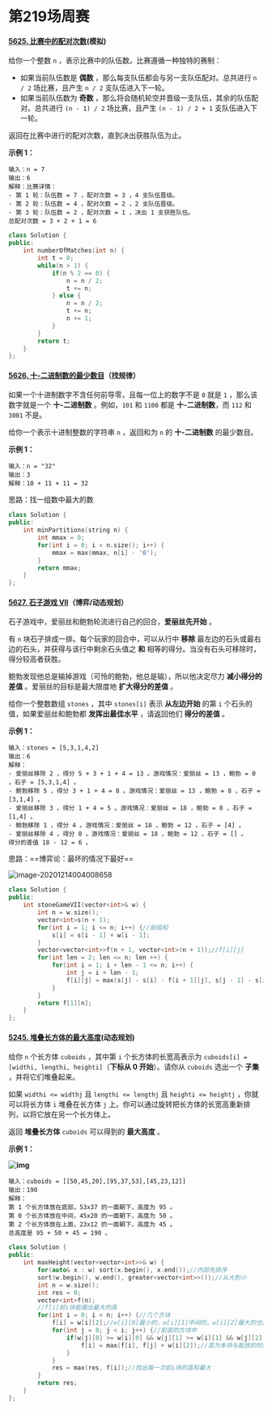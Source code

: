 # 第219场周赛

#### [5625. 比赛中的配对次数](https://leetcode-cn.com/problems/count-of-matches-in-tournament/)(模拟)

给你一个整数 `n` ，表示比赛中的队伍数。比赛遵循一种独特的赛制：

- 如果当前队伍数是 **偶数** ，那么每支队伍都会与另一支队伍配对。总共进行 `n / 2` 场比赛，且产生 `n / 2` 支队伍进入下一轮。
- 如果当前队伍数为 **奇数** ，那么将会随机轮空并晋级一支队伍，其余的队伍配对。总共进行 `(n - 1) / 2` 场比赛，且产生 `(n - 1) / 2 + 1` 支队伍进入下一轮。

返回在比赛中进行的配对次数，直到决出获胜队伍为止。

 

**示例 1：**

```
输入：n = 7
输出：6
解释：比赛详情：
- 第 1 轮：队伍数 = 7 ，配对次数 = 3 ，4 支队伍晋级。
- 第 2 轮：队伍数 = 4 ，配对次数 = 2 ，2 支队伍晋级。
- 第 3 轮：队伍数 = 2 ，配对次数 = 1 ，决出 1 支获胜队伍。
总配对次数 = 3 + 2 + 1 = 6
```

```cpp
class Solution {
public:
    int numberOfMatches(int n) {
        int t = 0;
        while(n > 1) {
            if(n % 2 == 0) {
                n = n / 2;
                t += n;
            } else {
                n = n / 2;
                t += n;
                n += 1;
            }
        }
        return t;
    }
};
```

#### [5626. 十-二进制数的最少数目](https://leetcode-cn.com/problems/partitioning-into-minimum-number-of-deci-binary-numbers/)（找规律）

如果一个十进制数字不含任何前导零，且每一位上的数字不是 `0` 就是 `1` ，那么该数字就是一个 **十-二进制数** 。例如，`101` 和 `1100` 都是 **十-二进制数**，而 `112` 和 `3001` 不是。

给你一个表示十进制整数的字符串 `n` ，返回和为 `n` 的 **十-二进制数** 的最少数目。

**示例 1：**

```
输入：n = "32"
输出：3
解释：10 + 11 + 11 = 32
```

思路：找一组数中最大的数

```cpp
class Solution {
public:
    int minPartitions(string n) {
        int mmax = 0;
        for(int i = 0; i < n.size(); i++) {
            mmax = max(mmax, n[i] - '0');
        }
        return mmax;
    }
};
```

#### [5627. 石子游戏 VII](https://leetcode-cn.com/problems/stone-game-vii/)（博弈/动态规划）

石子游戏中，爱丽丝和鲍勃轮流进行自己的回合，**爱丽丝先开始** 。

有 `n` 块石子排成一排。每个玩家的回合中，可以从行中 **移除** 最左边的石头或最右边的石头，并获得与该行中剩余石头值之 **和** 相等的得分。当没有石头可移除时，得分较高者获胜。

鲍勃发现他总是输掉游戏（可怜的鲍勃，他总是输），所以他决定尽力 **减小得分的差值** 。爱丽丝的目标是最大限度地 **扩大得分的差值** 。

给你一个整数数组 `stones` ，其中 `stones[i]` 表示 **从左边开始** 的第 `i` 个石头的值，如果爱丽丝和鲍勃都 **发挥出最佳水平** ，请返回他们 **得分的差值** 。

**示例 1：**

```
输入：stones = [5,3,1,4,2]
输出：6
解释：
- 爱丽丝移除 2 ，得分 5 + 3 + 1 + 4 = 13 。游戏情况：爱丽丝 = 13 ，鲍勃 = 0 ，石子 = [5,3,1,4] 。
- 鲍勃移除 5 ，得分 3 + 1 + 4 = 8 。游戏情况：爱丽丝 = 13 ，鲍勃 = 8 ，石子 = [3,1,4] 。
- 爱丽丝移除 3 ，得分 1 + 4 = 5 。游戏情况：爱丽丝 = 18 ，鲍勃 = 8 ，石子 = [1,4] 。
- 鲍勃移除 1 ，得分 4 。游戏情况：爱丽丝 = 18 ，鲍勃 = 12 ，石子 = [4] 。
- 爱丽丝移除 4 ，得分 0 。游戏情况：爱丽丝 = 18 ，鲍勃 = 12 ，石子 = [] 。
得分的差值 18 - 12 = 6 。
```

思路：==博弈论：最坏的情况下最好==

![image-20201214004008658](http://test-fangsong-imgsubmit.oss-cn-beijing.aliyuncs.com/img/image-20201214004008658.png)

```cpp
class Solution {
public:
    int stoneGameVII(vector<int>& w) {
        int n = w.size();
        vector<int>s(n + 1);
        for(int i = 1; i <= n; i++) {//前缀和
            s[i] = s[i - 1] + w[i - 1];
        }
        vector<vector<int>>f(n + 1, vector<int>(n + 1));//f[i][j]
        for(int len = 2; len <= n; len ++) {
            for(int i = 1; i + len - 1 <= n; i++) {
                int j = i + len - 1;
                f[i][j] = max(s[j] - s[i] - f[i + 1][j], s[j - 1] - s[i - 1] - f[i][j - 1]);
            }
        }
        return f[1][n];
    }
};
```

#### [5245. 堆叠长方体的最大高度](https://leetcode-cn.com/problems/maximum-height-by-stacking-cuboids/)(动态规划)

给你 `n` 个长方体 `cuboids` ，其中第 `i` 个长方体的长宽高表示为 `cuboids[i] = [widthi, lengthi, heighti]`（**下标从 0 开始**）。请你从 `cuboids` 选出一个 **子集** ，并将它们堆叠起来。

如果 `widthi <= widthj` 且 `lengthi <= lengthj` 且 `heighti <= heightj` ，你就可以将长方体 `i` 堆叠在长方体 `j` 上。你可以通过旋转把长方体的长宽高重新排列，以将它放在另一个长方体上。

返回 **堆叠长方体** `cuboids` 可以得到的 **最大高度** 。

 

**示例 1：**

**![img](http://test-fangsong-imgsubmit.oss-cn-beijing.aliyuncs.com/img/image.jpg)**

```
输入：cuboids = [[50,45,20],[95,37,53],[45,23,12]]
输出：190
解释：
第 1 个长方体放在底部，53x37 的一面朝下，高度为 95 。
第 0 个长方体放在中间，45x20 的一面朝下，高度为 50 。
第 2 个长方体放在上面，23x12 的一面朝下，高度为 45 。
总高度是 95 + 50 + 45 = 190 。
```



```cpp
class Solution {
public:
    int maxHeight(vector<vector<int>>& w) {
        for(auto& x : w) sort(x.begin(), x.end());//内部先排序
        sort(w.begin(), w.end(), greater<vector<int>>());//从大到小
        int n = w.size();
        int res = 0;
        vector<int>f(n);
        //f[i]前i块能摆出最大的高
        for(int i = 0; i < n; i++) {//几个方块
            f[i] = w[i][2];//w[i][0]最小的，w[i][1]中间的，w[i][2]最大的也是高
            for(int j = 0; j < i; j++) {//前面的方块中
                if(w[j][0] >= w[i][0] && w[j][1] >= w[i][1] && w[j][2] >= w[i][2]) {//如果满足前面的大于此块//也是满足能放的条件
                    f[i] = max(f[i], f[j] + w[i][2]);//高为本块与能放的时候最大做对比
                }
            }
            res = max(res, f[i]);//找出每一次前i块的高和最大
        }
        return res;
    }
};
```

